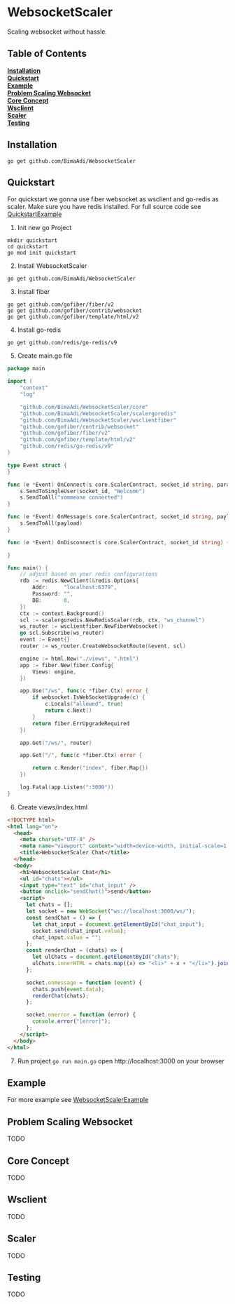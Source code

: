 # WebsocketScaler

Scaling websocket without hassle.

## Table of Contents

**[Installation](#installation)**<br>
**[Quickstart](#quickstart)**<br>
**[Example](#example)**<br>
**[Problem Scaling Websocket](#problem-scaling-websocket)**<br>
**[Core Concept](#core-concept)**<br>
**[Wsclient](#wsclient)**<br>
**[Scaler](#scaler)**<br>
**[Testing](#testing)**<br>

## Installation

```
go get github.com/BimaAdi/WebsocketScaler
```

## Quickstart

For quickstart we gonna use fiber websocket as wsclient and go-redis as scaler. Make sure you have redis installed. For full source code see [QuickstartExample](https://github.com/BimaAdi/WebsocketScaler-example/tree/main/quickstart)

1. Init new go Project

```
mkdir quickstart
cd quickstart
go mod init quickstart
```

2. Install WebsocketScaler

```
go get github.com/BimaAdi/WebsocketScaler
```

3. Install fiber

```
go get github.com/gofiber/fiber/v2
go get github.com/gofiber/contrib/websocket
go get github.com/gofiber/template/html/v2
```

4. Install go-redis

```
go get github.com/redis/go-redis/v9
```

5. Create main.go file

```go
package main

import (
	"context"
	"log"

	"github.com/BimaAdi/WebsocketScaler/core"
	"github.com/BimaAdi/WebsocketScaler/scalergoredis"
	"github.com/BimaAdi/WebsocketScaler/wsclientfiber"
	"github.com/gofiber/contrib/websocket"
	"github.com/gofiber/fiber/v2"
	"github.com/gofiber/template/html/v2"
	"github.com/redis/go-redis/v9"
)

type Event struct {
}

func (e *Event) OnConnect(s core.ScalerContract, socket_id string, params core.Params) {
	s.SendToSingleUser(socket_id, "Welcome")
	s.SendToAll("sommeone connected")
}

func (e *Event) OnMessage(s core.ScalerContract, socket_id string, payload string) {
	s.SendToAll(payload)
}

func (e *Event) OnDisconnect(s core.ScalerContract, socket_id string) {

}

func main() {
    // adjust based on your redis configurations
	rdb := redis.NewClient(&redis.Options{
		Addr:     "localhost:6379",
		Password: "",
		DB:       0,
	})
	ctx := context.Background()
	scl := scalergoredis.NewRedisScaler(rdb, ctx, "ws_channel")
	ws_router := wsclientfiber.NewFiberWebsocket()
	go scl.Subscribe(ws_router)
	event := Event{}
	router := ws_router.CreateWebsocketRoute(&event, scl)

	engine := html.New("./views", ".html")
	app := fiber.New(fiber.Config{
		Views: engine,
	})

	app.Use("/ws", func(c *fiber.Ctx) error {
		if websocket.IsWebSocketUpgrade(c) {
			c.Locals("allowed", true)
			return c.Next()
		}
		return fiber.ErrUpgradeRequired
	})

	app.Get("/ws/", router)

	app.Get("/", func(c *fiber.Ctx) error {

		return c.Render("index", fiber.Map{})
	})

	log.Fatal(app.Listen(":3000"))
}

```

6. Create views/index.html

```html
<!DOCTYPE html>
<html lang="en">
  <head>
    <meta charset="UTF-8" />
    <meta name="viewport" content="width=device-width, initial-scale=1.0" />
    <title>WebsocketScaler Chat</title>
  </head>
  <body>
    <h1>WebsocketScaler Chat</h1>
    <ul id="chats"></ul>
    <input type="text" id="chat_input" />
    <button onclick="sendChat()">send</button>
    <script>
      let chats = [];
      let socket = new WebSocket("ws://localhost:3000/ws/");
      const sendChat = () => {
        let chat_input = document.getElementById("chat_input");
        socket.send(chat_input.value);
        chat_input.value = "";
      };
      const renderChat = (chats) => {
        let ulChats = document.getElementById("chats");
        ulChats.innerHTML = chats.map((x) => "<li>" + x + "</li>").join("");
      };

      socket.onmessage = function (event) {
        chats.push(event.data);
        renderChat(chats);
      };

      socket.onerror = function (error) {
        console.error("[error]");
      };
    </script>
  </body>
</html>
```

7. Run project `go run main.go` open http://localhost:3000 on your browser

## Example

For more example see [WebsocketScalerExample](https://github.com/BimaAdi/WebsocketScaler-example)

## Problem Scaling Websocket

TODO

## Core Concept

TODO

## Wsclient

TODO

## Scaler

TODO

## Testing

TODO
